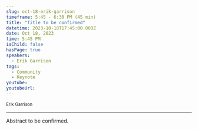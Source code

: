 ```yaml
---
slug: oct-18-erik-garrison
timeframe: 5:45 - 6:30 PM (45 min)
title: "Title to be confirmed"
datetime: 2023-10-18T17:45:00.000Z
date: Oct 18, 2023
time: 5:45 PM
isChild: false
hasPage: true
speakers:
  - Erik Garrison
tags:
  - Community
  - Keynote
youtube: 
youtubeUrl: 
---
```

<div className="mb-4">
  <small className="typo-small">
    Erik Garrison
  </small>
</div>

<hr className="border-t border-gray-50 mb-4 opacity-20" />

Abstract to be confirmed.
